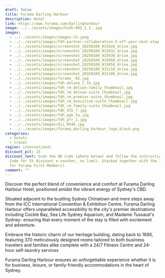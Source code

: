 ```yaml
---
draft: false
title: Furama Darling Harbour
description: Hotel
link: https://www.furama.com/darlingharbour
image: ../../assets/images/hidh-002_1_1_.jpg
images:
  - ../../assets/images/images-23.jpeg
  - ../../assets/images/fdh-partner-collaboration-5-off-your-next-stay.png
  - ../../assets/images/screenshot_20250109_015028_drive.jpg
  - ../../assets/images/screenshot_20250109_015032_drive.jpg
  - ../../assets/images/screenshot_20250109_015039_drive.jpg
  - ../../assets/images/screenshot_20250109_015050_drive.jpg
  - ../../assets/images/screenshot_20250109_015058_drive.jpg
  - ../../assets/images/screenshot_20250109_015110_drive.jpg
  - ../../assets/images/screenshot_20250109_015106_drive.jpg
  - ../../assets/images/furama_-82.jpg
  - ../../assets/images/fdh-deluxe_2_th.jpg
  - ../../assets/images/fdh_rm_deluxe-family_thumbnail.jpg
  - ../../assets/images/fdh_rm_deluxe-suite_thumbnail.jpg
  - ../../assets/images/fdh_rm_premier-suite_thumbnail.jpg
  - ../../assets/images/fdh_rm_executive-suite_thumbnail.jpg
  - ../../assets/images/fdh_rm_family-suite_thumbnail.jpg
  - ../../assets/images/fdh_dlk_7.jpg
  - ../../assets/images/fdh_ppk_5a.jpg
  - ../../assets/images/fdh_pfr_1.jpg
  - ../../assets/images/dji_0546.jpg
  - ../../assets/images/furama_darling_harbour_logo_black.png
categories:
  - hotels
  - travel
region: international
discount_pct: 15
discount_text: Scan the QR Code (photo below) and follow the instructions. (QR
  Code for 5% discount e-voucher, no limit. Stacked together with the 10% off
  for Furama First Members).
comment: ""
---
```

Discover the perfect blend of convenience and comfort at Furama Darling Harbour Hotel, positioned amidst the vibrant energy of Sydney's CBD.

Situated adjacent to the bustling Sydney Chinatown and mere steps away from the ICC International Convention & Exhibition Centre, Furama Darling Harbour offers unparalleled accessibility to the city's premier destinations including Cockle Bay, Sea Life Sydney Aquarium, and Madame Tussaud's Sydney- ensuring that every moment of the stay is filled with excitement and adventure.

Embrace the historic charm of our heritage building, dating back to 1890, featuring 370 meticulously designed rooms tailored to both business travelers and families alike complete with a 24/7 Fitness Centre and 24-hour self-laundry services

Furama Darling Harbour ensures an unforgettable experience whether it is for business, leisure, or family-friendly accommodations in the heart of Sydney.
